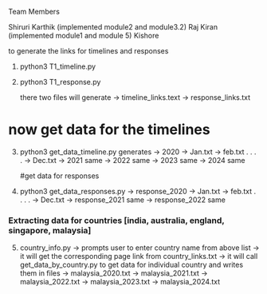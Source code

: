 Team Members 

Shiruri Karthik (implemented module2 and module3.2)
Raj Kiran (implemented module1 and module 5)
Kishore




to generate the links for timelines and responses
1. python3 T1_timeline.py
2. python3 T1_response.py

    there two files will generate 
        -> timeline_links.text
        -> response_links.txt
    
# now get data for the timelines
3. python3 get_data_timeline.py
    generates
    -> 2020
        -> Jan.txt
        -> feb.txt
        .
        .
        .
        .
        -> Dec.txt
    -> 2021
        same 
    -> 2022
        same
    -> 2023
        same
    -> 2024
        same

	#get data for responses
4. python3 get_data_responses.py
    -> response_2020
        -> Jan.txt
        -> feb.txt
        .
        .
        .
        .
        -> Dec.txt
    -> response_2021
        same
    -> response_2022
        same

### Extracting data for countries [india, australia, england, singapore, malaysia]

5. country_info.py
    -> prompts user to enter country name from above list
    -> it will get the corresponding page link from country_links.txt
    -> it will call get_data_by_country.py to get data for individual country and writes them in files
        -> malaysia_2020.txt
        -> malaysia_2021.txt
        -> malaysia_2022.txt
        -> malaysia_2023.txt
        -> malaysia_2024.txt
